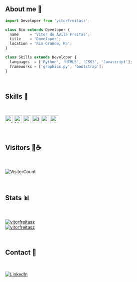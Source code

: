 ## About me 🔗
```js
import Developer from 'vitorfreitasz';

class Bio extends Developer {
  name     = 'Vitor de Ávila Freitas';
  title    = 'Developer';
  location = 'Rio Grande, RS';
}

class Skills extends Developer {
  languages  = ['Python', 'HTML5', 'CSS3', 'Javascript'];
  frameworks = ['graphics.py', 'bootstrap'];
}
``` 

<br>

##  Skills 🦾

<br>

<p>
  <img src="https://user-images.githubusercontent.com/59575502/127426759-a687aa90-d647-46c9-86f7-c8e948f8095e.png" alt="python" width="25" height="25" /> 
  <img src="https://user-images.githubusercontent.com/59575502/127426309-0b2bbd98-9756-4798-ad10-f60da4a4d5fb.png" alt="html5" width="25" height="25" />
  <img src="https://user-images.githubusercontent.com/59575502/127426315-abe01b56-a385-455d-9caf-40bc7022a3d3.png" alt="css3" width="25" height="25" />
  <img src="https://user-images.githubusercontent.com/59575502/127426312-4a7a6d79-4b40-4b06-8c94-824ea3e8410e.png" alt="javascript" width="25" height="25" />
  <img src="https://user-images.githubusercontent.com/59575502/127427980-4b5ba4cf-daee-474f-a500-872181ccc470.png" alt="vscode" width="25" height="25" />
  <img src="https://user-images.githubusercontent.com/59575502/127427981-bfaa39a1-bce1-4f63-85c4-f61f14f39f46.png" alt="windows" width="25" height="25" />
</p>

<br>

## Visitors 👋☕

<br>

![VisitorCount](https://profile-counter.glitch.me/{vitorfreitasz}/count.svg)

<br>

## Stats 📊

<br>

[![vitorfreitasz](https://github-readme-stats.vercel.app/api?username=vitorfreitasz&theme=chartreuse-dark)](https://github.com/anuraghazra/github-readme-stats)      
[![vitorfreitasz](https://github-readme-stats.vercel.app/api/top-langs/?username=vitorfreitasz&hide=html&layout=compact&theme=chartreuse-dark)](https://github.com/anuraghazra/github-readme-stats)

<br>

## Contact 💼

<br>

[![LinkedIn](https://img.shields.io/badge/linkedin-%230077B5.svg?&style=for-the-badge&logo=linkedin&logoColor=white)](https://www.linkedin.com/in/vitor-freitas-51a4b723b/)

<br>